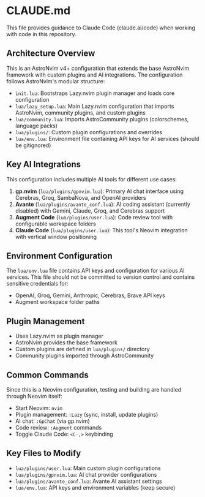 # CLAUDE.md

This file provides guidance to Claude Code (claude.ai/code) when working with code in this repository.

## Architecture Overview

This is an AstroNvim v4+ configuration that extends the base AstroNvim framework with custom plugins and AI integrations. The configuration follows AstroNvim's modular structure:

- `init.lua`: Bootstraps Lazy.nvim plugin manager and loads core configuration
- `lua/lazy_setup.lua`: Main Lazy.nvim configuration that imports AstroNvim, community plugins, and custom plugins
- `lua/community.lua`: Imports AstroCommunity plugins (colorschemes, language packs)
- `lua/plugins/`: Custom plugin configurations and overrides
- `lua/env.lua`: Environment file containing API keys for AI services (should be gitignored)

## Key AI Integrations

This configuration includes multiple AI tools for different use cases:

1. **gp.nvim** (`lua/plugins/gpnvim.lua`): Primary AI chat interface using Cerebras, Groq, SambaNova, and OpenAI providers
2. **Avante** (`lua/plugins/avante_conf.lua`): AI coding assistant (currently disabled) with Gemini, Claude, Groq, and Cerebras support
3. **Augment Code** (`lua/plugins/user.lua`): Code review tool with configurable workspace folders
4. **Claude Code** (`lua/plugins/user.lua`): This tool's Neovim integration with vertical window positioning

## Environment Configuration

The `lua/env.lua` file contains API keys and configuration for various AI services. This file should not be committed to version control and contains sensitive credentials for:
- OpenAI, Groq, Gemini, Anthropic, Cerebras, Brave API keys
- Augment workspace folder paths

## Plugin Management

- Uses Lazy.nvim as plugin manager
- AstroNvim provides the base framework
- Custom plugins are defined in `lua/plugins/` directory
- Community plugins imported through AstroCommunity

## Common Commands

Since this is a Neovim configuration, testing and building are handled through Neovim itself:

- Start Neovim: `nvim`
- Plugin management: `:Lazy` (sync, install, update plugins)
- AI chat: `:GpChat` (via gp.nvim)
- Code review: `:Augment` commands
- Toggle Claude Code: `<C-,>` keybinding

## Key Files to Modify

- `lua/plugins/user.lua`: Main custom plugin configurations
- `lua/plugins/gpnvim.lua`: AI chat provider configurations
- `lua/plugins/avante_conf.lua`: Avante AI assistant settings
- `lua/env.lua`: API keys and environment variables (keep secure)